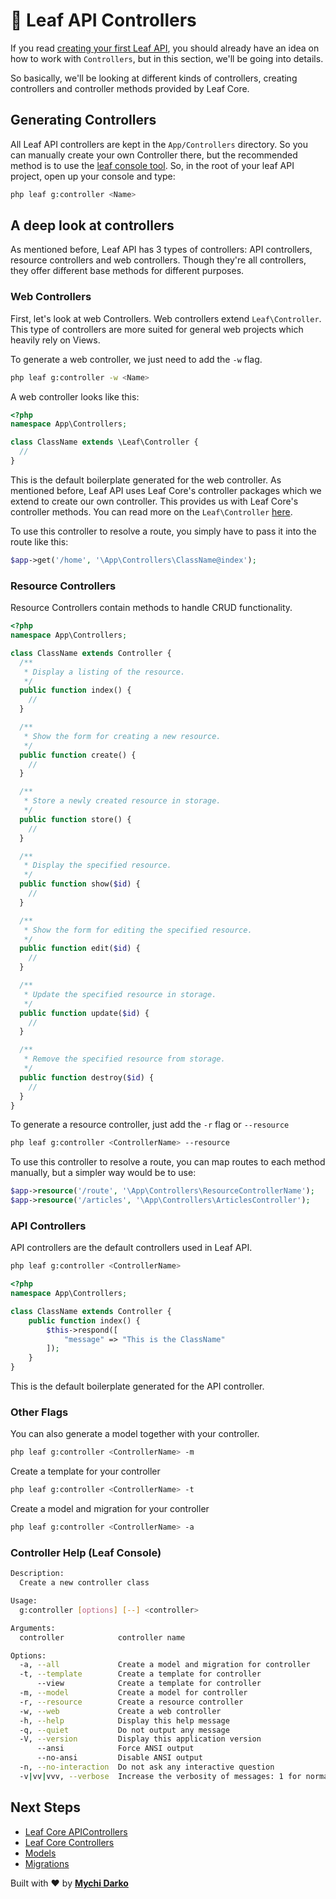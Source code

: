 # 🏀 Leaf API Controllers

If you read [creating your first Leaf API](/getting-started/first-app), you should already have an idea on how to work with `Controllers`, but in this section, we'll be going into details.

So basically, we'll be looking at different kinds of controllers, creating controllers and controller methods provided by Leaf Core.

## Generating Controllers

All Leaf API controllers are kept in the `App/Controllers` directory. So you can manually create your own Controller there, but the recommended method is to use the [leaf console tool](/leaf-api/v1.1/utils/console). So, in the root of your leaf API project, open up your console and type:

```bash
php leaf g:controller <Name>
```

## A deep look at controllers

As mentioned before, Leaf API has 3 types of controllers: API controllers, resource controllers and web controllers. Though they're all controllers,  they offer different base methods for different purposes.

### Web Controllers

First, let's look at web Controllers. Web controllers extend `Leaf\Controller`. This type of controllers are more suited for general web projects which heavily rely on Views.

To generate a web controller, we just need to add the `-w` flag.

```bash
php leaf g:controller -w <Name>
```

A web controller looks like this:

```php
<?php
namespace App\Controllers;

class ClassName extends \Leaf\Controller {
  //
}
```

This is the default boilerplate generated for the web controller. As mentioned before, Leaf API uses Leaf Core's controller packages which we extend to create our own controller. This provides us with Leaf Core's controller methods. You can read more on the `Leaf\Controller` [here](/2.1/core/controller).

To use this controller to resolve a route, you simply have to pass it into the route like this:

```php
$app->get('/home', '\App\Controllers\ClassName@index');
```

### Resource Controllers

Resource Controllers contain methods to handle CRUD functionality.

```php
<?php
namespace App\Controllers;

class ClassName extends Controller {
  /**
   * Display a listing of the resource.
   */
  public function index() {
    //
  }

  /**
   * Show the form for creating a new resource.
   */
  public function create() {
    //
  }

  /**
   * Store a newly created resource in storage.
   */
  public function store() {
    //
  }

  /**
   * Display the specified resource.
   */
  public function show($id) {
    //
  }

  /**
   * Show the form for editing the specified resource.
   */
  public function edit($id) {
    //
  }

  /**
   * Update the specified resource in storage.
   */
  public function update($id) {
    //
  }

  /**
   * Remove the specified resource from storage.
   */
  public function destroy($id) {
    //
  }
}
```

To generate a resource controller, just add the `-r` flag or `--resource`

```bash
php leaf g:controller <ControllerName> --resource
```

To use this controller to resolve a route, you can map routes to each method manually, but a simpler way would be to use:

```php
$app->resource('/route', '\App\Controllers\ResourceControllerName');
$app->resource('/articles', '\App\Controllers\ArticlesController');
```

### API Controllers

API controllers are the default controllers used in Leaf API.

```bash
php leaf g:controller <ControllerName>
```

```php
<?php
namespace App\Controllers;

class ClassName extends Controller {
    public function index() {
        $this->respond([
            "message" => "This is the ClassName"
        ]);
    }
}
```

This is the default boilerplate generated for the API controller.

### Other Flags

You can also generate a model together with your controller.

```bash
php leaf g:controller <ControllerName> -m
```

Create a template for your controller

```bash
php leaf g:controller <ControllerName> -t
```

Create a model and migration for your  controller

```bash
php leaf g:controller <ControllerName> -a
```

### Controller Help (Leaf Console)

```bash
Description:
  Create a new controller class

Usage:
  g:controller [options] [--] <controller>

Arguments:
  controller            controller name

Options:
  -a, --all             Create a model and migration for controller
  -t, --template        Create a template for controller
      --view            Create a template for controller
  -m, --model           Create a model for controller
  -r, --resource        Create a resource controller
  -w, --web             Create a web controller
  -h, --help            Display this help message
  -q, --quiet           Do not output any message
  -V, --version         Display this application version
      --ansi            Force ANSI output
      --no-ansi         Disable ANSI output
  -n, --no-interaction  Do not ask any interactive question
  -v|vv|vvv, --verbose  Increase the verbosity of messages: 1 for normal output, 2 for more verbose output and 3 for debug
```

## Next Steps

- [Leaf Core APIControllers](/2.1/core/api-controller)
- [Leaf Core Controllers](/2.1/core/controller)
- [Models](/leaf-api/v1.1/core/models)
- [Migrations](/leaf-api/v1.1/core/migrations)

Built with ❤ by [**Mychi Darko**](//mychi.netlify.app)
